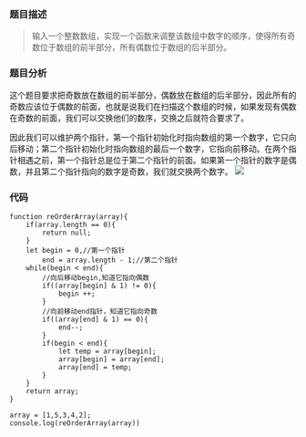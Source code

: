 ### 题目描述
> 输入一个整数数组，实现一个函数来调整该数组中数字的顺序，使得所有奇数位于数组的前半部分，所有偶数位于数组的后半部分。

### 题目分析
这个题目要求把奇数放在数组的前半部分，偶数放在数组的后半部分，因此所有的奇数应该位于偶数的前面，也就是说我们在扫描这个数组的时候，如果发现有偶数在奇数的前面，我们可以交换他们的数序，交换之后就符合要求了。

因此我们可以维护两个指针，第一个指针初始化时指向数组的第一个数字，它只向后移动；第二个指针初始化时指向数组的最后一个数字，它指向前移动。在两个指针相遇之前，第一个指针总是位于第二个指针的前面。如果第一个指针的数字是偶数，并且第二个指针指向的数字是奇数，我们就交换两个数字。
![](https://i.loli.net/2019/07/04/5d1dc15b5144b64933.png
)

### 代码
```
function reOrderArray(array){
    if(array.length == 0){
        return null;
    }
    let begin = 0,//第一个指针
        end = array.length - 1;//第二个指针
    while(begin < end){
        //向后移动begin,知道它指向偶数
        if((array[begin] & 1) != 0){
            begin ++;
        }
        //向前移动end指针，知道它指向奇数
        if((array[end] & 1) == 0){
            end--;
        }
        if(begin < end){
            let temp = array[begin];
            array[begin] = array[end];
            array[end] = temp;
        }
    }
    return array;
}

array = [1,5,3,4,2];
console.log(reOrderArray(array))
```
